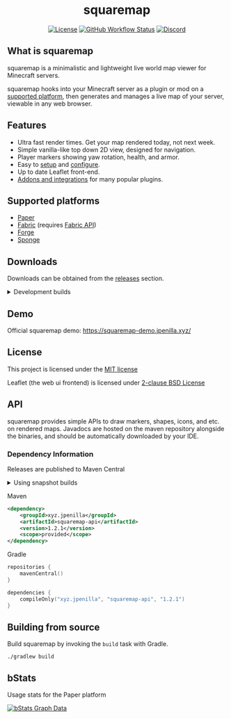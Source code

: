 <div align="center">

# squaremap

[![License](https://img.shields.io/badge/license-MIT-blue)](LICENSE)
[![GitHub Workflow Status](https://img.shields.io/github/actions/workflow/status/jpenilla/squaremap/build.yml?branch=master)](https://github.com/jpenilla/squaremap/actions)
[![Discord](https://img.shields.io/discord/390942438061113344?color=8C9CFE&label=discord&logo=discord&logoColor=white)](https://discord.gg/PHpuzZS)

</div>

## What is squaremap

squaremap is a minimalistic and lightweight live world map viewer for Minecraft servers.

squaremap hooks into your Minecraft server as a plugin or mod on a [supported platform](#supported-platforms), then generates and manages a live map of your server, viewable in any web browser.

## Features

* Ultra fast render times. Get your map rendered today, not next week.
* Simple vanilla-like top down 2D view, designed for navigation.
* Player markers showing yaw rotation, health, and armor.
* Easy to [setup](https://github.com/jpenilla/squaremap/wiki/Installation) and [configure](https://github.com/jpenilla/squaremap/wiki/Default-config.yml).
* Up to date Leaflet front-end.
* [Addons and integrations](https://github.com/jpenilla/squaremap/wiki/Addons) for many popular plugins.

## Supported platforms

- [Paper](https://papermc.io/)
- [Fabric](https://fabricmc.net/) (requires [Fabric API](https://modrinth.com/mod/fabric-api))
- [Forge](https://minecraftforge.net)
- [Sponge](https://www.spongepowered.org/)

## Downloads

Downloads can be obtained from the [releases](https://github.com/jpenilla/squaremap/releases) section.

<details>
<summary>Development builds</summary>

> Development builds are available at https://jenkins.jpenilla.xyz/job/squaremap/
</details>

## Demo

Official squaremap demo: https://squaremap-demo.jpenilla.xyz/

## License

This project is licensed under the [MIT license](https://github.com/jpenilla/squaremap/blob/master/LICENSE)

Leaflet (the web ui frontend) is licensed under [2-clause BSD License](https://github.com/Leaflet/Leaflet/blob/master/LICENSE)

## API

squaremap provides simple APIs to draw markers, shapes, icons, and etc. on rendered maps. Javadocs are hosted on the maven repository alongside the binaries, and should be automatically downloaded by your IDE. 

### Dependency Information

Releases are published to Maven Central

<details>
<summary>Using snapshot builds</summary>

> Snapshot builds are available on the Sonatype snapshots maven repository: `https://s01.oss.sonatype.org/content/repositories/snapshots/`
>
> Consult your build tool's documentation for details on adding maven repositories to your project.
</details>

Maven
```xml
<dependency>
    <groupId>xyz.jpenilla</groupId>
    <artifactId>squaremap-api</artifactId>
    <version>1.2.1</version>
    <scope>provided</scope>
</dependency>
```

Gradle
```kotlin
repositories {
    mavenCentral()
}

dependencies {
    compileOnly("xyz.jpenilla", "squaremap-api", "1.2.1")
}
```

## Building from source

Build squaremap by invoking the `build` task with Gradle.

```
./gradlew build
```

## bStats

Usage stats for the Paper platform

[![bStats Graph Data](https://bstats.org/signatures/bukkit/squaremap.svg)](https://bstats.org/plugin/bukkit/squaremap/13571)
